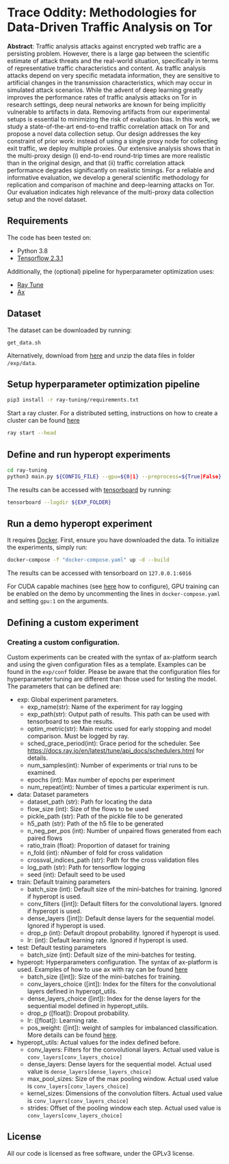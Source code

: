 # Trace Oddity: Methodologies for Data-Driven Traffic Analysis on Tor

**Abstract**: Traffic analysis attacks against encrypted web traffic are a persisting problem. However, there is a large gap between the scientific estimate of attack threats and the real-world situation, specifically in terms of representative traffic characteristics and content. As traffic analysis attacks depend on very specific metadata information, they are sensitive to artificial changes in the transmission characteristics, which may occur in simulated attack scenarios. While the advent of deep learning greatly improves the performance rates of traffic analysis attacks on Tor in research settings, deep neural networks are known for being implicitly vulnerable to artifacts in data. Removing artifacts from our experimental setups is essential to minimizing the risk of evaluation bias. In this work, we study a state-of-the-art end-to-end traffic correlation attack on Tor and propose a novel data collection setup. Our design addresses the key constraint of prior work: instead of using a single proxy node for collecting exit traffic, we deploy multiple proxies. Our extensive analysis shows that in the multi-proxy design (i) end-to-end round-trip times are more realistic than in the original design, and that (ii) traffic correlation attack performance degrades significantly on realistic timings. For a reliable and informative evaluation, we develop a general scientific methodology for replication and comparison of machine and deep-learning attacks on Tor. Our evaluation indicates high relevance of the multi-proxy data collection setup and the novel dataset.

## Requirements
The code has been tested on: 
* Python 3.8
* [Tensorflow 2.3.1](https://www.tensorflow.org/install)

Additionally, the (optional) pipeline for hyperparameter optimization uses:
* [Ray Tune](https://docs.ray.io/en/latest/tune/index.html)
* [Ax](https://ax.dev/)

## Dataset

The dataset can be downloaded by running:

```
get_data.sh
```

Alternatively, download from [here](https://filesender.belnet.be/?s=download&token=57b4bc25-bde4-4fd1-be15-bf0a6e4ee7976) and unzip the data files in folder ```/exp/data```.

## Setup hyperparameter optimization pipeline

```bash
pip3 install -r ray-tuning/requirements.txt
```

Start a ray cluster. For a distributed setting, instructions on how to create a cluster can be found [here](https://docs.ray.io/en/latest/tune/tutorials/tune-distributed.html)

```bash
ray start --head
```

## Define and run hyperopt experiments

```bash
cd ray-tuning
python3 main.py ${CONFIG_FILE} --gpu=${0|1} --preprocess=${True|False}
```

The results can be accessed with [tensorboard](https://www.tensorflow.org/tensorboard) by running:

```bash
tensorboard --logdir ${EXP_FOLDER} 
```

## Run a demo hyperopt experiment

It requires [Docker](https://docs.docker.com/engine/install/). First, ensure you have downloaded the data. To initialize the experiments, simply run:

```bash
docker-compose -f "docker-compose.yaml" up -d --build 
```
The results can be accessed with tensorboard on ```127.0.0.1:6016```

For CUDA capable machines (see [here](https://docs.nvidia.com/datacenter/cloud-native/container-toolkit/install-guide.html#docker) how to configure), GPU training can be enabled on the demo by uncommenting the lines in ```docker-compose.yaml``` and setting ```gpu:1``` on the arguments.


## Defining a custom experiment

### Creating a custom configuration.

Custom experiments can be created with the syntax of ax-platform search and using the given configuration files as a template. Examples can be found in the ```exp/conf``` folder. Please be aware that the configuration files for hyperparameter tuning are different than those used for testing the model. The parameters that can be defined are:

* exp: Global experiment parameters.
    * exp_name(str):  Name of the experiment for ray logging
    * exp_path(str):  Output path of results. This path can be used with tensorboard to see the results.
    * optim_metric(str):  Main metric used for early stopping and model comparison. Must be logged by ray.
    * sched_grace_period(int): Grace period for the scheduler. See https://docs.ray.io/en/latest/tune/api_docs/schedulers.html for details.
    * num_samples(int): Number of experiments or trial runs to be examined.
    * epochs (int): Max number of epochs per experiment
    * num_repeat(int): Number of times a particular experiment is run.
* data: Dataset parameters
    * dataset_path (str): Path for locating the data
    * flow_size (int): Size of the flows to be used
    * pickle_path (str): Path of the pickle file to be generated
    * h5_path (str): Path of the h5 file to be generated
    * n_neg_per_pos (int): Number of unpaired flows generated from each paired flows
    * ratio_train (float):  Proportion of dataset for training
    * n_fold (int): nNumber of fold for cross validation
    * crossval_indices_path (str): Path for the cross validation files
    * log_path (str): Path for tensorflow logging
    * seed (int): Default seed to be used
* train: Default training parameters
    * batch_size (int): Default size of the mini-batches for training. Ignored if hyperopt is used.
    * conv_filters (\[int\]): Default filters for the convolutional layers. Ignored if hyperopt is used.
    * dense_layers (\[int\]): Default dense layers for the sequential model. Ignored if hyperopt is used.
    * drop_p (int): Default dropout probability. Ignored if hyperopt is used.
    * lr: (int): Default learning rate. Ignored if hyperopt is used.
* test: Default testing parameters
    * batch_size (int): Default size of the mini-batches for testing.
* hyperopt: Hyperparameters configuration. The syntax of ax-platform is used. Examples of how to use ax with ray can be found [here](https://ax.dev/tutorials/raytune_pytorch_cnn.html)
    * batch_size (\[int\]): Size of the mini-batches for training. 
    * conv_layers_choice (\[int\]): Index for the filters for the convolutional layers defined in hyperopt_utils.
    * dense_layers_choice (\[int\]): Index for the dense layers for the sequential model defined in hyperopt_utils.
    * drop_p (\[float\]): Dropout probability. 
    * lr: (\[float\]): Learning rate. 
    * pos_weight: (\[int\]): weight of samples for imbalanced classification. More details can be found [here](https://www.tensorflow.org/api_docs/python/tf/nn/weighted_cross_entropy_with_logits).
* hyperopt_utils: Actual values for the index defined before.
    * conv_layers: Filters for the convolutional layers. Actual used value is ```conv_layers[conv_layers_choice]``` 
    * dense_layers: Dense layers for the sequential model. Actual used value is ```dense_layers[dense_layers_choice]```
    * max_pool_sizes: Size of the max pooling window. Actual used value is ```conv_layers[conv_layers_choice]``` 
    * kernel_sizes: Dimensions of the convolution filters. Actual used value is ```conv_layers[conv_layers_choice]``` 
    * strides: Offset of the pooling window each step. Actual used value is ```conv_layers[conv_layers_choice]``` 

## License

All our code is licensed as free software, under the GPLv3 license.
